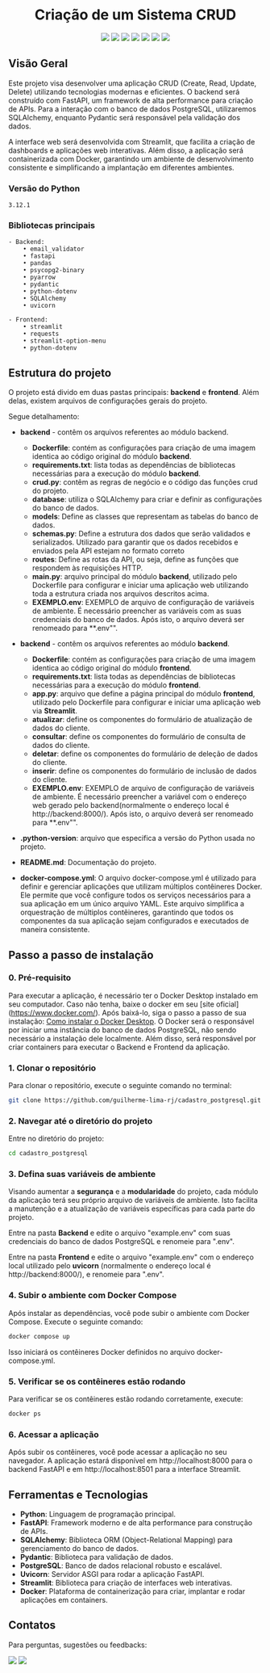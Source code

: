 <div align="center">
  <h1>Criação de um Sistema CRUD</h1>
</div>
<div align="center">
    <a href="https://www.python.org/" target="_blank"><img src="https://img.shields.io/badge/Python-14354C?style=for-the-badge&logo=python&logoColor=white" target="_blank"></a>
    <a href="https://www.postgresql.org/docs/" target="_blank"><img src="https://img.shields.io/badge/postgres-%23316192.svg?style=for-the-badge&logo=postgresql&logoColor=white" target="_blank"></a>
    <a href="https://fastapi.tiangolo.com/" target="_blank"><img src="https://img.shields.io/badge/FastAPI-005571?style=for-the-badge&logo=fastapi" target="_blank"></a>
    <a href="https://streamlit.io/" target="_blank"><img src="https://img.shields.io/badge/Streamlit-FF4B4B?style=for-the-badge&logo=streamlit&logoColor=white" target="_blank"></a>
    <a href="https://www.sqlalchemy.org/" target="_blank"><img src="https://img.shields.io/badge/SQLAlchemy-323232?style=for-the-badge&logo=sqlalchemy&logoColor=white" target="_blank"></a>
    <a href="https://pydantic-docs.helpmanual.io/" target="_blank"><img src="https://img.shields.io/badge/Pydantic-3776AB?style=for-the-badge&logo=pydantic&logoColor=white" target="_blank"></a>
    <a href="https://docs.docker.com/" target="_blank"><img src="https://img.shields.io/badge/docker-%230db7ed.svg?style=for-the-badge&logo=docker&logoColor=white" target="_blank"></a>
</div>

## Visão Geral

Este projeto visa desenvolver uma aplicação CRUD (Create, Read, Update, Delete) utilizando tecnologias modernas e eficientes. O backend será construído com FastAPI, um framework de alta performance para criação de APIs. Para a interação com o banco de dados PostgreSQL, utilizaremos SQLAlchemy, enquanto Pydantic será responsável pela validação dos dados.

A interface web será desenvolvida com Streamlit, que facilita a criação de dashboards e aplicações web interativas. Além disso, a aplicação será containerizada com Docker, garantindo um ambiente de desenvolvimento consistente e simplificando a implantação em diferentes ambientes.

### Versão do Python
    3.12.1

### Bibliotecas principais

    - Backend:
        • email_validator
        • fastapi
        • pandas
        • psycopg2-binary
        • pyarrow
        • pydantic
        • python-dotenv
        • SQLAlchemy
        • uvicorn

    - Frontend: 
        • streamlit
        • requests
        • streamlit-option-menu
        • python-dotenv

## Estrutura do projeto

O projeto está divido em duas pastas principais: **backend** e **frontend**. Além delas, existem arquivos de configurações gerais do projeto.

Segue detalhamento:  

- **backend** - contêm os arquivos referentes ao módulo backend.
  - **Dockerfile**: contém as  configurações para criação de uma imagem identica ao código original do módulo **backend**.
  - **requirements.txt**: lista todas as dependências de bibliotecas necessárias para a execução do módulo **backend**.
  - **crud.py**: contêm as regras de negócio e o código das funções crud do projeto.
  - **database**: utiliza o SQLAlchemy para criar e definir as configurações do banco de dados.
  - **models**: Define as classes que representam as tabelas do banco de dados.
  - **schemas.py**:  Define a estrutura dos dados que serão validados e serializados. Utilizado para garantir que os dados recebidos e enviados pela API estejam no formato correto
  - **routes**: Define as rotas da API, ou seja, define as funções que respondem às requisições HTTP.
  - **main.py**: arquivo principal do módulo **backend**, utilizado pelo Dockerfile para configurar e iniciar uma aplicação web utilizando toda a estrutura criada nos arquivos descritos acima.
  - **EXEMPLO.env**: EXEMPLO de arquivo de configuração de variáveis de ambiente. É necessário preencher as variáveis com as suas credenciais do banco de dados. Após isto, o arquivo deverá ser renomeado para **.env"".

- **backend** - contêm os arquivos referentes ao módulo **backend**.
  - **Dockerfile**: contém as  configurações para criação de uma imagem identica ao código original do módulo **frontend**.
  - **requirements.txt**: lista todas as dependências de bibliotecas necessárias para a execução do módulo **frontend**.
  - **app.py**: arquivo que define a página principal do módulo **frontend**, utilizado pelo Dockerfile para configurar e iniciar uma aplicação web via **Streamlit**.
  - **atualizar**: define os componentes do formulário de atualização de dados do cliente.
  - **consultar**: define os componentes do formulário de consulta de dados do cliente.
  - **deletar**: define os componentes do formulário de deleção de dados do cliente.
  - **inserir**: define os componentes do formulário de inclusão de dados do cliente.
  - **EXEMPLO.env**: EXEMPLO de arquivo de configuração de variáveis de ambiente. É necessário preencher a variável com o endereço web gerado pelo backend(normalmente o endereço local é http://backend:8000/). Após isto, o arquivo deverá ser renomeado para **.env"".

- **.python-version**: arquivo que especifica a versão do Python usada no projeto.
- **README.md**: Documentação do projeto.
- **docker-compose.yml**: O arquivo docker-compose.yml é utilizado para definir e gerenciar aplicações que utilizam múltiplos contêineres Docker. Ele permite que você configure todos os serviços necessários para a sua aplicação em um único arquivo YAML. Este arquivo simplifica a orquestração de múltiplos contêineres, garantindo que todos os componentes da sua aplicação sejam configurados e executados de maneira consistente.

## Passo a passo de instalação

### 0. Pré-requisito

Para executar a aplicação, é necessário ter o Docker Desktop instalado em seu computador.
Caso não tenha, baixe o docker em seu [site oficial] (https://www.docker.com/). Após baixá-lo, siga o passo a passo de sua instalação: [Como instalar o Docker Desktop](https://docs.docker.com/desktop/).
O Docker será o responsável por iniciar uma instância do banco de dados PostgreSQL, não sendo necessário a instalação dele localmente. Além disso, será responsável por criar containers para executar o Backend e Frontend da aplicação.

### 1. Clonar o repositório

Para clonar o repositório, execute o seguinte comando no terminal:

```bash
git clone https://github.com/guilherme-lima-rj/cadastro_postgresql.git
```
### 2. Navegar até o diretório do projeto

Entre no diretório do projeto:

```bash
cd cadastro_postgresql
```
### 3. Defina suas variáveis de ambiente

Visando aumentar a **segurança** e a **modularidade** do projeto, cada módulo da aplicação terá seu próprio arquivo de variáveis de ambiente. Isto facilita a manutenção e a atualização de variáveis específicas para cada parte do projeto.

Entre na pasta **Backend** e edite o arquivo "example.env" com suas credenciais do banco de dados PostgreSQL e renomeie para ".env".

Entre na pasta **Frontend** e edite o arquivo "example.env" com o endereço local utilizado pelo **uvicorn** (normalmente o endereço local é http://backend:8000/), e renomeie para ".env".

### 4. Subir o ambiente com Docker Compose

Após instalar as dependências, você pode subir o ambiente com Docker Compose. Execute o seguinte comando:

```bash
docker compose up
```
Isso iniciará os contêineres Docker definidos no arquivo docker-compose.yml.

### 5. Verificar se os contêineres estão rodando
Para verificar se os contêineres estão rodando corretamente, execute:

```bash
docker ps
```

### 6. Acessar a aplicação
Após subir os contêineres, você pode acessar a aplicação no seu navegador. A aplicação estará disponível em http://localhost:8000 para o backend FastAPI e em http://localhost:8501 para a interface Streamlit.

## Ferramentas e Tecnologias

- **Python**: Linguagem de programação principal.
- **FastAPI**: Framework moderno e de alta performance para construção de APIs.
- **SQLAlchemy**: Biblioteca ORM (Object-Relational Mapping) para gerenciamento do banco de dados.
- **Pydantic**: Biblioteca para validação de dados.
- **PostgreSQL**: Banco de dados relacional robusto e escalável.
- **Uvicorn**: Servidor ASGI para rodar a aplicação FastAPI.
- **Streamlit**: Biblioteca para criação de interfaces web interativas.
- **Docker**: Plataforma de containerização para criar, implantar e rodar aplicações em containers.

## Contatos

Para perguntas, sugestões ou feedbacks:

<div>
    <a href="www.linkedin.com/in/guilherme-limas-rj" target="_blank"><img src="https://img.shields.io/badge/-LinkedIn-%230077B5?style=for-the-badge&logo=linkedin&logoColor=white" target="_blank"></a> 
    <a href="mailto:guilherme.lima@ymail.com"><img src="https://img.shields.io/badge/-Yahoo%20Mail!-%237E1FFF?style=for-the-badge&logo=yahoo&logoColor=white" target="_blank"></a>
</div> 